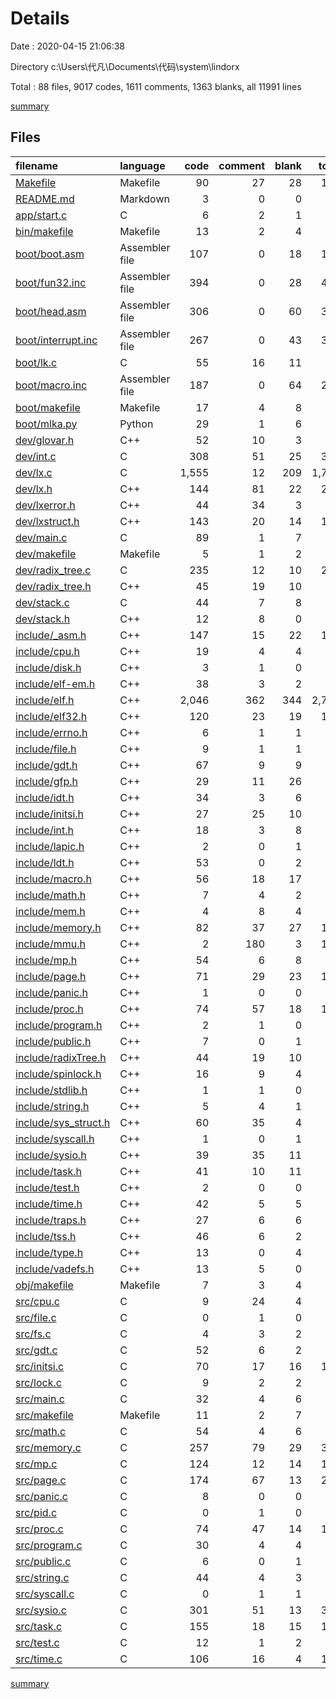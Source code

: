 # Details

Date : 2020-04-15 21:06:38

Directory c:\Users\代凡\Documents\代码\system\lindorx

Total : 88 files,  9017 codes, 1611 comments, 1363 blanks, all 11991 lines

[summary](results.md)

## Files
| filename | language | code | comment | blank | total |
| :--- | :--- | ---: | ---: | ---: | ---: |
| [Makefile](/Makefile) | Makefile | 90 | 27 | 28 | 145 |
| [README.md](/README.md) | Markdown | 3 | 0 | 0 | 3 |
| [app/start.c](/app/start.c) | C | 6 | 2 | 1 | 9 |
| [bin/makefile](/bin/makefile) | Makefile | 13 | 2 | 4 | 19 |
| [boot/boot.asm](/boot/boot.asm) | Assembler file | 107 | 0 | 18 | 125 |
| [boot/fun32.inc](/boot/fun32.inc) | Assembler file | 394 | 0 | 28 | 422 |
| [boot/head.asm](/boot/head.asm) | Assembler file | 306 | 0 | 60 | 366 |
| [boot/interrupt.inc](/boot/interrupt.inc) | Assembler file | 267 | 0 | 43 | 310 |
| [boot/lk.c](/boot/lk.c) | C | 55 | 16 | 11 | 82 |
| [boot/macro.inc](/boot/macro.inc) | Assembler file | 187 | 0 | 64 | 251 |
| [boot/makefile](/boot/makefile) | Makefile | 17 | 4 | 8 | 29 |
| [boot/mlka.py](/boot/mlka.py) | Python | 29 | 1 | 6 | 36 |
| [dev/glovar.h](/dev/glovar.h) | C++ | 52 | 10 | 3 | 65 |
| [dev/int.c](/dev/int.c) | C | 308 | 51 | 25 | 384 |
| [dev/lx.c](/dev/lx.c) | C | 1,555 | 12 | 209 | 1,776 |
| [dev/lx.h](/dev/lx.h) | C++ | 144 | 81 | 22 | 247 |
| [dev/lxerror.h](/dev/lxerror.h) | C++ | 44 | 34 | 3 | 81 |
| [dev/lxstruct.h](/dev/lxstruct.h) | C++ | 143 | 20 | 14 | 177 |
| [dev/main.c](/dev/main.c) | C | 89 | 1 | 7 | 97 |
| [dev/makefile](/dev/makefile) | Makefile | 5 | 1 | 2 | 8 |
| [dev/radix_tree.c](/dev/radix_tree.c) | C | 235 | 12 | 10 | 257 |
| [dev/radix_tree.h](/dev/radix_tree.h) | C++ | 45 | 19 | 10 | 74 |
| [dev/stack.c](/dev/stack.c) | C | 44 | 7 | 8 | 59 |
| [dev/stack.h](/dev/stack.h) | C++ | 12 | 8 | 0 | 20 |
| [include/_asm.h](/include/_asm.h) | C++ | 147 | 15 | 22 | 184 |
| [include/cpu.h](/include/cpu.h) | C++ | 19 | 4 | 4 | 27 |
| [include/disk.h](/include/disk.h) | C++ | 3 | 1 | 0 | 4 |
| [include/elf-em.h](/include/elf-em.h) | C++ | 38 | 3 | 2 | 43 |
| [include/elf.h](/include/elf.h) | C++ | 2,046 | 362 | 344 | 2,752 |
| [include/elf32.h](/include/elf32.h) | C++ | 120 | 23 | 19 | 162 |
| [include/errno.h](/include/errno.h) | C++ | 6 | 1 | 1 | 8 |
| [include/file.h](/include/file.h) | C++ | 9 | 1 | 1 | 11 |
| [include/gdt.h](/include/gdt.h) | C++ | 67 | 9 | 9 | 85 |
| [include/gfp.h](/include/gfp.h) | C++ | 29 | 11 | 26 | 66 |
| [include/idt.h](/include/idt.h) | C++ | 34 | 3 | 6 | 43 |
| [include/initsi.h](/include/initsi.h) | C++ | 27 | 25 | 10 | 62 |
| [include/int.h](/include/int.h) | C++ | 18 | 3 | 8 | 29 |
| [include/lapic.h](/include/lapic.h) | C++ | 2 | 0 | 1 | 3 |
| [include/ldt.h](/include/ldt.h) | C++ | 53 | 0 | 2 | 55 |
| [include/macro.h](/include/macro.h) | C++ | 56 | 18 | 17 | 91 |
| [include/math.h](/include/math.h) | C++ | 7 | 4 | 2 | 13 |
| [include/mem.h](/include/mem.h) | C++ | 4 | 8 | 4 | 16 |
| [include/memory.h](/include/memory.h) | C++ | 82 | 37 | 27 | 146 |
| [include/mmu.h](/include/mmu.h) | C++ | 2 | 180 | 3 | 185 |
| [include/mp.h](/include/mp.h) | C++ | 54 | 6 | 8 | 68 |
| [include/page.h](/include/page.h) | C++ | 71 | 29 | 23 | 123 |
| [include/panic.h](/include/panic.h) | C++ | 1 | 0 | 0 | 1 |
| [include/proc.h](/include/proc.h) | C++ | 74 | 57 | 18 | 149 |
| [include/program.h](/include/program.h) | C++ | 2 | 1 | 0 | 3 |
| [include/public.h](/include/public.h) | C++ | 7 | 0 | 1 | 8 |
| [include/radixTree.h](/include/radixTree.h) | C++ | 44 | 19 | 10 | 73 |
| [include/spinlock.h](/include/spinlock.h) | C++ | 16 | 9 | 4 | 29 |
| [include/stdlib.h](/include/stdlib.h) | C++ | 1 | 1 | 0 | 2 |
| [include/string.h](/include/string.h) | C++ | 5 | 4 | 1 | 10 |
| [include/sys_struct.h](/include/sys_struct.h) | C++ | 60 | 35 | 4 | 99 |
| [include/syscall.h](/include/syscall.h) | C++ | 1 | 0 | 1 | 2 |
| [include/sysio.h](/include/sysio.h) | C++ | 39 | 35 | 11 | 85 |
| [include/task.h](/include/task.h) | C++ | 41 | 10 | 11 | 62 |
| [include/test.h](/include/test.h) | C++ | 2 | 0 | 0 | 2 |
| [include/time.h](/include/time.h) | C++ | 42 | 5 | 5 | 52 |
| [include/traps.h](/include/traps.h) | C++ | 27 | 6 | 6 | 39 |
| [include/tss.h](/include/tss.h) | C++ | 46 | 6 | 2 | 54 |
| [include/type.h](/include/type.h) | C++ | 13 | 0 | 4 | 17 |
| [include/vadefs.h](/include/vadefs.h) | C++ | 13 | 5 | 0 | 18 |
| [obj/makefile](/obj/makefile) | Makefile | 7 | 3 | 4 | 14 |
| [src/cpu.c](/src/cpu.c) | C | 9 | 24 | 4 | 37 |
| [src/file.c](/src/file.c) | C | 0 | 1 | 0 | 1 |
| [src/fs.c](/src/fs.c) | C | 4 | 3 | 2 | 9 |
| [src/gdt.c](/src/gdt.c) | C | 52 | 6 | 2 | 60 |
| [src/initsi.c](/src/initsi.c) | C | 70 | 17 | 16 | 103 |
| [src/lock.c](/src/lock.c) | C | 9 | 2 | 2 | 13 |
| [src/main.c](/src/main.c) | C | 32 | 4 | 6 | 42 |
| [src/makefile](/src/makefile) | Makefile | 11 | 2 | 7 | 20 |
| [src/math.c](/src/math.c) | C | 54 | 4 | 6 | 64 |
| [src/memory.c](/src/memory.c) | C | 257 | 79 | 29 | 365 |
| [src/mp.c](/src/mp.c) | C | 124 | 12 | 14 | 150 |
| [src/page.c](/src/page.c) | C | 174 | 67 | 13 | 254 |
| [src/panic.c](/src/panic.c) | C | 8 | 0 | 0 | 8 |
| [src/pid.c](/src/pid.c) | C | 0 | 1 | 0 | 1 |
| [src/proc.c](/src/proc.c) | C | 74 | 47 | 14 | 135 |
| [src/program.c](/src/program.c) | C | 30 | 4 | 4 | 38 |
| [src/public.c](/src/public.c) | C | 6 | 0 | 1 | 7 |
| [src/string.c](/src/string.c) | C | 44 | 4 | 3 | 51 |
| [src/syscall.c](/src/syscall.c) | C | 0 | 1 | 1 | 2 |
| [src/sysio.c](/src/sysio.c) | C | 301 | 51 | 13 | 365 |
| [src/task.c](/src/task.c) | C | 155 | 18 | 15 | 188 |
| [src/test.c](/src/test.c) | C | 12 | 1 | 2 | 15 |
| [src/time.c](/src/time.c) | C | 106 | 16 | 4 | 126 |

[summary](results.md)
